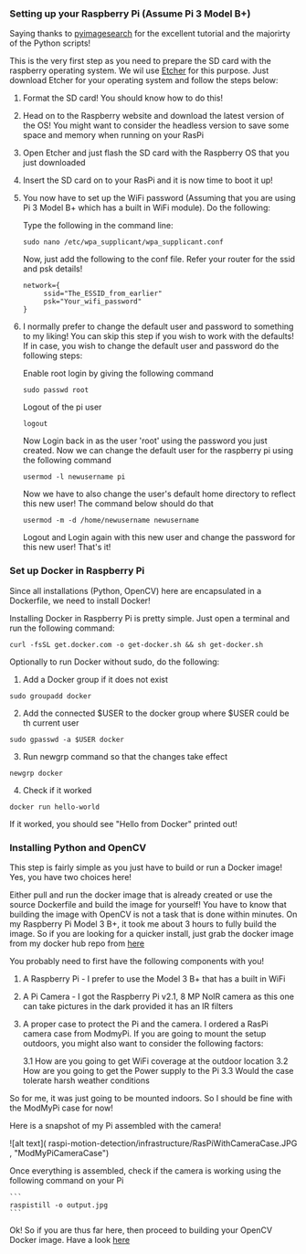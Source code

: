 
### Setting up your Raspberry Pi (Assume Pi 3 Model B+)

Saying thanks to [pyimagesearch](https://www.pyimagesearch.com) for the excellent tutorial and the majorirty of the Python scripts!

This is the very first step as you need to prepare the SD card with the raspberry operating system. We wil use [Etcher](https://www.balena.io/etcher/https://www.balena.io/etcher/) for this purpose. Just download Etcher for your operating system and follow the steps below:

1. Format the SD card! You should know how to do this!
2. Head on to the Raspberry website and download the latest version
   of the OS! You might want to consider the headless version to save some
   space and memory when running on your RasPi
3. Open Etcher and just flash the SD card with the Raspberry OS that you
   just downloaded
4. Insert the SD card on to your RasPi and it is now time to boot it up!
5. You now have to set up the WiFi password (Assuming that you are using Pi 3 Model B+ which
has a built in WiFi module). Do the following:
   
   Type the following in the command line:
   
   ```
   sudo nano /etc/wpa_supplicant/wpa_supplicant.conf
   ```
   
   Now, just add the following to the conf file. Refer your router for the ssid and psk details!
   
   ```
   network={
        ssid="The_ESSID_from_earlier"
        psk="Your_wifi_password"
   }
   ```
6. I normally prefer to change the default user and password to something to my liking! You can skip
this step if you wish to work with the defaults! If in case, you wish to change the default user and password
do the following steps:

   Enable root login by giving the following command
    ```
    sudo passwd root
    ```
   Logout of the pi user
    ```
    logout
    ```
   Now Login back in as the user 'root' using the password you just created. Now we can change the default user
    for the raspberry pi using the following command
    ```
    usermod -l newusername pi
    ```
   Now we have to also change the user's default home directory to reflect this new user! The command below should do that
   ```
   usermod -m -d /home/newusername newusername
   ```
   Logout and Login again with this new user and change the password for this new user! That's it!
    
### Set up Docker in Raspberry Pi

Since all installations (Python, OpenCV) here are encapsulated in a Dockerfile,
we need to install Docker!

Installing Docker in Raspberry Pi is pretty simple. Just open a terminal
and run the following command:

```
curl -fsSL get.docker.com -o get-docker.sh && sh get-docker.sh
```

Optionally to run Docker without sudo, do the following:

1. Add a Docker group if it does not exist

```
sudo groupadd docker
```

2. Add the connected $USER to the docker group where $USER could be th 
current user

```
sudo gpasswd -a $USER docker
```

3. Run newgrp command so that the changes take effect

```
newgrp docker
```

4. Check if it worked

```
docker run hello-world
```

If it worked, you should see "Hello from Docker" printed out!

### Installing Python and OpenCV

This step is fairly simple as you just have to build or run a Docker image! Yes, you have two choices here!

Either pull and run the docker image that is already created or use the source Dockerfile and build the image for yourself!
You have to know that building the image with OpenCV is not a task that is done within minutes. On my Raspberry Pi Model 3 B+, it took me about 3 hours to fully build the image. So if you are looking for a quicker install, just grab the docker image 
from my docker hub repo from [here](https://hub.docker.com/r/joesan/raspi_opencv_3/)

You probably need to first have the following components with you!

1. A Raspberry Pi - I prefer to use the Model 3 B+ that has a built in WiFi

2. A Pi Camera - I got the Raspberry Pi v2.1, 8 MP NoIR camera as this one can take pictures in the dark
provided it has an IR filters

3. A proper case to protect the Pi and the camera. I ordered a RasPi camera case from ModmyPi. If you are going to mount the setup outdoors, you might also want to consider the following factors:

   3.1 How are you going to get WiFi coverage at the outdoor location
   3.2 How are you going to get the Power supply to the Pi
   3.3 Would the case tolerate harsh weather conditions
 
So for me, it was just going to be mounted indoors. So I should be fine with the ModMyPi case for now!

Here is a snapshot of my Pi assembled with the camera!

![alt text](
        raspi-motion-detection/infrastructure/RasPiWithCameraCase.JPG
      , "ModMyPiCameraCase")

Once everything is assembled, check if the camera is working using the following command on your Pi

    ```
    raspistill -o output.jpg
    ```

Ok! So if you are thus far here, then proceed to building your OpenCV Docker image. Have a look [here](https://github.com/joesan/raspi-motion-detection/tree/master/infrastructure)

